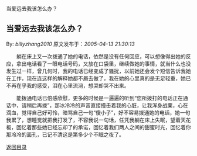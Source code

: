 当爱远去我该怎么办？
## 当爱远去我该怎么办？

By: *billyzhang2010* 原文发布于：*2005-04-13 21:30:13*

 

　　躺在床上又一次拨通了她的电话，依然是没有任何回应，可以想像得出她的反应，拿出电话看了一眼电话号码，又放在口袋里，继续做她的事情，就当什么也没发生过一样，曾几何时，我的电话已经变成了骚扰，以前她还会发个短信告诉我她在工作，现在连这样的解释她都不屑去做了，我在她的心里真的是无足轻重，她已不再在乎我的感受，泪在心里流淌，想哭却哭不出来。

　　能拨通电话已倍感欣慰，更多的时候是一遍遍的听到“您所拨打的电话正在通话中，请稍后再拨”，那冰冷冷的声音直接撞击着我的心脏，让我浑身战栗，心在滴血，觉得自己好可怜，暗骂自己一句“傻小子”，好不容易拨通她的电话，她一句我累了，想睡觉就把我打发了，不容我说一句话，任凭我躺在床上失眠，望着天花板，回忆着那些她已经忘却了的承诺，回忆着我们两人之间的甜蜜时光，回忆着你那冷冷的面孔，已记不清这是第多少个不眠之夜了。

 

[返回目录](index.html)
